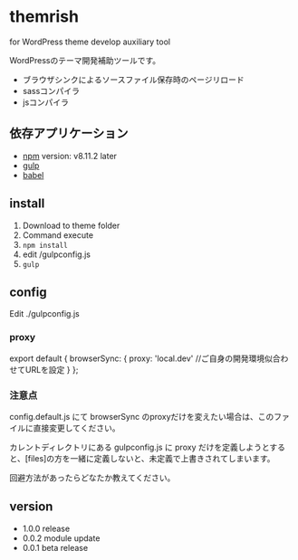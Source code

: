 # themrish

for WordPress theme develop auxiliary tool

WordPressのテーマ開発補助ツールです。

- ブラウザシンクによるソースファイル保存時のページリロード
- sassコンパイラ
- jsコンパイラ

## 依存アプリケーション
- [npm](https://www.npmjs.com/) version: v8.11.2 later
- [gulp](http://gulpjs.com/)
- [babel](https://babeljs.io/)

## install

1. Download to theme folder
2. Command execute
 1. ` npm install `
 2. edit /gulpconfig.js
 3. ` gulp `

## config

Edit ./gulpconfig.js

### proxy

export default {
    browserSync: {
        proxy: 'local.dev' //ご自身の開発環境似合わせてURLを設定
    }
}; 

### 注意点
config.default.js にて browserSync のproxyだけを変えたい場合は、このファイルに直接変更してください。

カレントディレクトリにある gulpconfig.js に proxy だけを定義しようとすると、[files]の方を一緒に定義しないと、未定義で上書きされてしまいます。

回避方法があったらどなたか教えてください。

## version

- 1.0.0 release
- 0.0.2 module update
- 0.0.1 beta release